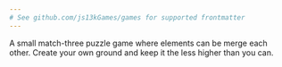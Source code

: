 ```yaml
---
# See github.com/js13kGames/games for supported frontmatter
---
```

A small match-three puzzle game where elements can be merge each other.
Create your own ground and keep it the less higher than you can.